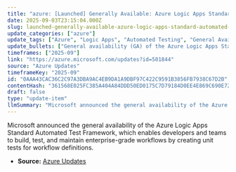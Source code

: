```yaml
---
title: "azure: [Launched] Generally Available: Azure Logic Apps Standard Automated Test Framework"
date: 2025-09-03T23:15:04.000Z
slug: launched-generally-available-azure-logic-apps-standard-automated-test-framework
update_categories: ["azure"]
update_tags: ["Azure", "Logic Apps", "Automated Testing", "General Availability", "Workflows", "Developer Tools", "Testing"]
update_bullets: ["General availability (GA) of the Azure Logic Apps Standard Automated Test Framework announced.", "Framework enables developers to build, test, and maintain enterprise-grade workflows with greater confidence.", "Teams can create unit tests for workflow definitions to validate logic and behavior.", "Aimed at improving workflow quality, reliability, and maintainability for Logic Apps Standard users."]
timeframes: ["2025-09"]
link: "https://azure.microsoft.com/updates?id=501844"
source: "Azure Updates"
timeframeKey: "2025-09"
id: "0AAA43CAC36C2C97A3DBA9AC4EB9DA1A9DBF97C422C9591B3856FB7938C67D2B"
contentHash: "361568E025FC385A404A84DDD50ED0175C7D79184D0EE4E869C690E72204FCEC"
draft: false
type: "update-item"
llmSummary: "Microsoft announced the general availability of the Azure Logic Apps Standard Automated Test Framework, which enables developers and teams to build, test, and maintain enterprise-grade workflows by creating unit tests for workflow definitions."
---
```


Microsoft announced the general availability of the Azure Logic Apps Standard Automated Test Framework, which enables developers and teams to build, test, and maintain enterprise-grade workflows by creating unit tests for workflow definitions.

- **Source:** [Azure Updates](https://azure.microsoft.com/updates?id=501844)
